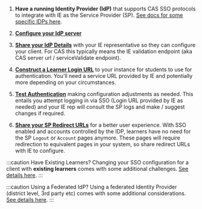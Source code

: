 1. **Have a running Identity Provider (IdP)** that supports CAS SSO protocols to integrate with IE as the Service Provider (SP). [See docs for some specific IDPs here](../introduction#sso-support).

2. **[Configure your IdP server](#configuring-the-idp)**

3. **[Share your IdP Details](#configuring-the-sp)** with your IE representative so they can configure your client. For CAS this typically means the IE validation endpoint (aka CAS server url / serviceValidate endpoint).

4. **[Construct a Learner Login URL](#authentication)** to your instance for students to use for authentication. You'll need a service URL provided by IE and potentially more depending on your circumstances.

5. **[Test Authentication](#testing)** making configuration adjustments as needed. This entails you attempt logging in via SSO (Login URL provided by IE as needed) and your IE rep will consult the SP logs and make / suggest changes if required.

6. **[Share your SP Redirect URLs](#redirects)** for a better user experience. With SSO enabled and accounts controlled by the IDP, learners have no need for the SP `Logout` or `Account` pages anymore. These pages will require redirection to equivalent pages in your system, so share redirect URLs with IE to configure.

:::caution Have Existing Learners?
Changing your SSO configuration for a client with **existing learners** comes with some additional challenges. [See details here](../existing-learners).
:::

:::caution Using a Federated IdP?
Using a federated Identity Provider (district level, 3rd party etc) comes with some additional considerations. [See details here](../federated-idp).
:::
